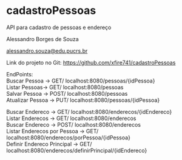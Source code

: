 # cadastroPessoas
API para cadastro de pessoas e endereço

Alessandro Borges de Souza

alessandro.souza@edu.pucrs.br

Link do projeto no Git: https://github.com/xfire741/cadastroPessoas

EndPoints:<br>
Buscar Pessoa → GET/ localhost:8080/pessoas/{idPessoa}<br>
Listar Pessoas→ GET/ localhost:8080/pessoas<br>
Salvar Pessoa → POST/ localhost:8080/pessoas<br>
Atualizar Pessoa → PUT/ localhost:8080/pessoas/{idPessoa}<br>

Buscar Endereco → GET/ localhost:8080/enderecos/{idEndereco}<br>
Listar Enderecos → GET/ localhost:8080/enderecos<br>
Buscar Endereco → POST/ localhost:8080/enderecos<br>
Listar Enderecos por Pessoa → GET/ localhost:8080/enderecos/porPessoa/{idPessoa}<br>
Definir Endereco Principal → GET/ localhost:8080/enderecos/definirPrincipal/{idEndereco}<br>
